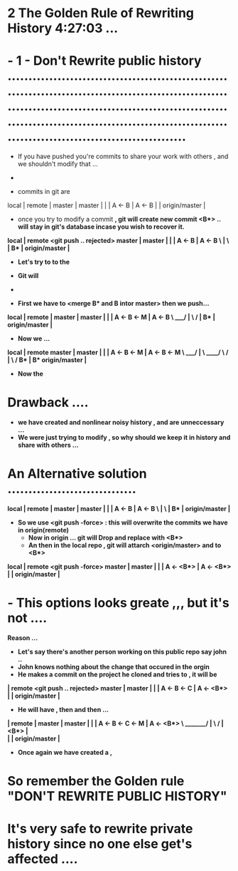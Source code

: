 # 2 The Golden Rule of Rewriting History 4:27:03 ...

# - 1 - Don't Rewrite public history ...............................................................................................................................................................................................................................................................

- If you have pushed you're commits to share your work with others , <those commits are considerd public> and we shouldn't modify that ...

- <explanation>
- commits in git are <immuatble>

local                      |                            remote
                           |
   master                  |                     master
     |                     |                       |
A <- B                     |                  A <- B
     |                     |
origin/master              |

- once you try to modify a commit <B>, git will create new commit <B\*> ..
  <B> will stay in git's database incase you wish to recover it.

local                      |                            remote
                    <git push  .. rejected>
   master                  |                     master
     |                     |                       |
A <- B                     |                  A <- B
  \                        |
   \                       |
    B*                     |
origin/master              |


- Let's try to <push the changes> to the <public remote repo>
- Git will <reject our push>

- <Resolving the push reject.... >
- First we have to <merge B\* and B intor master> then we push...


local                      |                            remote
        <git merge>        |
   master                  |                     master
     |                     |                       |
A <- B <- M                |                  A <- B
  \   ___/                 |
   \ /                     |
    B*                     |
origin/master              |


- Now we <try pushing again> ...

local                      |                            remote
                       <git push>
   master                  |                     master
     |                     |                       |
A <- B <- M                |                  A <- B <- M
  \   ___/                 |                   \   ____/
   \ /                     |                    \ /
    B*                     |                     B*
origin/master              |



- Now the <local and remote repo have thesame history>

# Drawback ....
- we have created and nonlinear noisy history , <B> and <M> are unneccessary ...
- We were just trying to modify <B> , so why should we keep it in history and share with others ...



# An Alternative solution ...............................


local                      |                            remote
                           |
   master                  |                     master
     |                     |                       |
A <- B                     |                  A <- B
  \                        |
   \                       |
    B*                     |
origin/master              |

- So we use <git push -force> : this will overwrite the commits we have  in origin(remote)
    - Now in origin ... git will Drop <B> and replace with <B*>
    - An then in the local repo , git will attarch <origin/master> and <master> to <B*> 
    
local                      |                            remote
                  <git push -force>
   master                  |                     master
     |                     |                       |
A <- <B*>                  |                  A <- <B*>
     |                     |
origin/master              |


# - This options looks greate ,,, but it's not .... 
Reason ... 
- Let's say there's another person working on this public repo say john ..
- John knows nothing about the change that occured in the orgin 
- He makes a commit on the project he cloned and tries to <push> , it will be <rejected>


<John>                     |                            remote
                  <git push .. rejected>
   master                  |                     master
     |                     |                       |
A <- B <- C                |                  A <- <B*>
          |                |
      origin/master        |


- He will have <pull> , then <merge> and then <push> ... 


<John>                     |                            remote
                           |
    master                 |                      master
      |                    |                        |
 A <- B <- C <- M          |                  A <- <B*>
  \     _______/           |
   \   /                   | 
    <B*>                   |  
      |                    |
  origin/master            |


- Once again we have created a <noisy non linear history> <C> , <M>   <B>



# So remember the Golden rule  "DON'T REWRITE PUBLIC HISTORY"


# It's very safe to rewrite private history since no one else get's affected .... 

